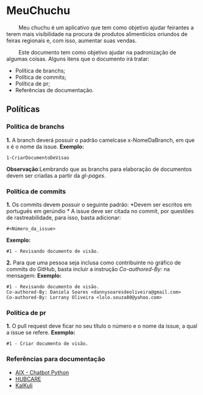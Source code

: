 # MeuChuchu
<p aling= "justify"> &emsp;&emsp; 
Meu chuchu é um aplicativo que tem como objetivo ajudar feirantes a terem mais visibilidade na procura de produtos alimentícios oriundos de feiras regionais e, com isso, aumentar suas vendas. </p>
<p aling= "justify"> &emsp;&emsp; 
Este documento tem como objetivo ajudar na padronização de algumas coisas. Alguns itens que o documento irá tratar:</p>

* Política de branchs;
* Política de commits;
* Política de pr;
* Referências de documentação.  


## Políticas 
### Política de branchs
**1.** A branch deverá possuir o padrão camelcase x-NomeDaBranch, em que x é o nome da issue. 
**Exemplo:** 
```
1-CriarDocumentoDeVisao
```
**Observação**:Lembrando que as branchs para elaboração de documentos devem ser criadas a partir da _gl-pages_.

### Política de commits
**1.** Os commits devem possuir o seguinte padrão:
*Devem ser escritos em português em gerúndio
*
A issue deve ser citada no commit, por questões de rastreabilidade, para isso, basta adicionar: 
```
#<Número_da_issue>
```
**Exemplo:**
```
#1 - Revisando documento de visão.
```
**2.** Para que uma pessoa seja inclusa como contribuinte no gráfico de commits do GitHub, basta incluir a instrução _Co-authored-By:_ na mensagem:
**Exemplo:**
```
#1 - Revisando documento de visão.
Co-authored-By: Daniela Soares <dannysoaresdeoliveira@gmail.com>
Co-authored-By: Lorrany Oliveira <lolo.souza80@yahoo.com>  
```
### Política de pr
**1.** O pull request deve ficar no seu título o número e o nome da issue, a qual a issue se refere.
**Exemplo:**
```
#1 - Criar documento de visão.
```
### Referências para documentação 
* [AIX - Chatbot Python](https://fga-eps-mds.github.io/2019.1-Aix/)
* [HUBCARE ](https://cjjcastro.gitlab.io/2019-1-hubcare-docs/)
* [KalKuli ](https://fga-eps-mds.github.io/2018.2-Kalkuli//)

 
